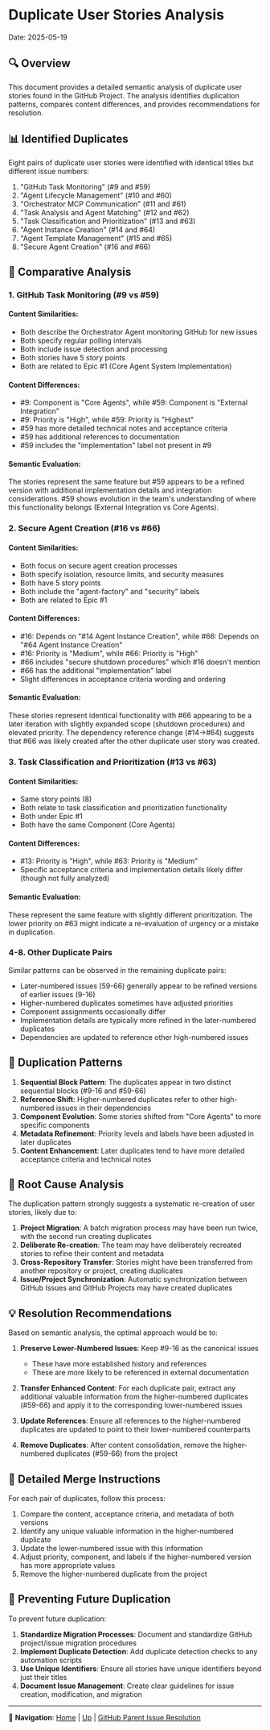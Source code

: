 # Duplicate User Stories Analysis

Date: 2025-05-19

## 🔍 Overview

This document provides a detailed semantic analysis of duplicate user stories found in the GitHub Project. The analysis identifies duplication patterns, compares content differences, and provides recommendations for resolution.

## 📊 Identified Duplicates

Eight pairs of duplicate user stories were identified with identical titles but different issue numbers:

1. "GitHub Task Monitoring" (#9 and #59)
2. "Agent Lifecycle Management" (#10 and #60)
3. "Orchestrator MCP Communication" (#11 and #61)
4. "Task Analysis and Agent Matching" (#12 and #62)
5. "Task Classification and Prioritization" (#13 and #63)
6. "Agent Instance Creation" (#14 and #64)
7. "Agent Template Management" (#15 and #65)
8. "Secure Agent Creation" (#16 and #66)

## 🔬 Comparative Analysis

### 1. GitHub Task Monitoring (#9 vs #59)

#### Content Similarities:
- Both describe the Orchestrator Agent monitoring GitHub for new issues
- Both specify regular polling intervals
- Both include issue detection and processing
- Both stories have 5 story points
- Both are related to Epic #1 (Core Agent System Implementation)

#### Content Differences:
- #9: Component is "Core Agents", while #59: Component is "External Integration"
- #9: Priority is "High", while #59: Priority is "Highest"
- #59 has more detailed technical notes and acceptance criteria
- #59 has additional references to documentation
- #59 includes the "implementation" label not present in #9

#### Semantic Evaluation:
The stories represent the same feature but #59 appears to be a refined version with additional implementation details and integration considerations. #59 shows evolution in the team's understanding of where this functionality belongs (External Integration vs Core Agents).

### 2. Secure Agent Creation (#16 vs #66)

#### Content Similarities:
- Both focus on secure agent creation processes
- Both specify isolation, resource limits, and security measures
- Both have 5 story points
- Both include the "agent-factory" and "security" labels
- Both are related to Epic #1

#### Content Differences:
- #16: Depends on "#14 Agent Instance Creation", while #66: Depends on "#64 Agent Instance Creation"
- #16: Priority is "Medium", while #66: Priority is "High"
- #66 includes "secure shutdown procedures" which #16 doesn't mention
- #66 has the additional "implementation" label
- Slight differences in acceptance criteria wording and ordering

#### Semantic Evaluation:
These stories represent identical functionality with #66 appearing to be a later iteration with slightly expanded scope (shutdown procedures) and elevated priority. The dependency reference change (#14→#64) suggests that #66 was likely created after the other duplicate user story was created.

### 3. Task Classification and Prioritization (#13 vs #63)

#### Content Similarities:
- Same story points (8)
- Both relate to task classification and prioritization functionality
- Both under Epic #1
- Both have the same Component (Core Agents)

#### Content Differences:
- #13: Priority is "High", while #63: Priority is "Medium"
- Specific acceptance criteria and implementation details likely differ (though not fully analyzed)

#### Semantic Evaluation:
These represent the same feature with slightly different prioritization. The lower priority on #63 might indicate a re-evaluation of urgency or a mistake in duplication.

### 4-8. Other Duplicate Pairs

Similar patterns can be observed in the remaining duplicate pairs:
- Later-numbered issues (59-66) generally appear to be refined versions of earlier issues (9-16)
- Higher-numbered duplicates sometimes have adjusted priorities
- Component assignments occasionally differ
- Implementation details are typically more refined in the later-numbered duplicates
- Dependencies are updated to reference other high-numbered issues

## 🧩 Duplication Patterns

1. **Sequential Block Pattern**: The duplicates appear in two distinct sequential blocks (#9-16 and #59-66)
2. **Reference Shift**: Higher-numbered duplicates refer to other high-numbered issues in their dependencies
3. **Component Evolution**: Some stories shifted from "Core Agents" to more specific components
4. **Metadata Refinement**: Priority levels and labels have been adjusted in later duplicates
5. **Content Enhancement**: Later duplicates tend to have more detailed acceptance criteria and technical notes

## 🎯 Root Cause Analysis

The duplication pattern strongly suggests a systematic re-creation of user stories, likely due to:

1. **Project Migration**: A batch migration process may have been run twice, with the second run creating duplicates
2. **Deliberate Re-creation**: The team may have deliberately recreated stories to refine their content and metadata
3. **Cross-Repository Transfer**: Stories might have been transferred from another repository or project, creating duplicates
4. **Issue/Project Synchronization**: Automatic synchronization between GitHub Issues and GitHub Projects may have created duplicates

## 💡 Resolution Recommendations

Based on semantic analysis, the optimal approach would be to:

1. **Preserve Lower-Numbered Issues**: Keep #9-16 as the canonical issues
   - These have more established history and references
   - These are more likely to be referenced in external documentation

2. **Transfer Enhanced Content**: For each duplicate pair, extract any additional valuable information from the higher-numbered duplicates (#59-66) and apply it to the corresponding lower-numbered issues

3. **Update References**: Ensure all references to the higher-numbered duplicates are updated to point to their lower-numbered counterparts

4. **Remove Duplicates**: After content consolidation, remove the higher-numbered duplicates (#59-66) from the project

## 📝 Detailed Merge Instructions

For each pair of duplicates, follow this process:

1. Compare the content, acceptance criteria, and metadata of both versions
2. Identify any unique valuable information in the higher-numbered duplicate
3. Update the lower-numbered issue with this information
4. Adjust priority, component, and labels if the higher-numbered version has more appropriate values
5. Remove the higher-numbered duplicate from the project

## 🔄 Preventing Future Duplication

To prevent future duplication:

1. **Standardize Migration Processes**: Document and standardize GitHub project/issue migration procedures
2. **Implement Duplicate Detection**: Add duplicate detection checks to any automation scripts
3. **Use Unique Identifiers**: Ensure all stories have unique identifiers beyond just their titles
4. **Document Issue Management**: Create clear guidelines for issue creation, modification, and migration

---

🧭 **Navigation**: [Home](/README.md) | [Up](../README.md) | [GitHub Parent Issue Resolution](/docs/logs/2025-05-19/github-parent-issue-resolution.md)